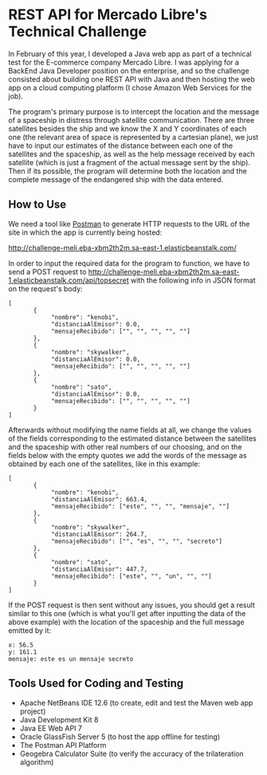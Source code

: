 # REST API for Mercado Libre's Technical Challenge

In February of this year, I developed a Java web app as part of a technical test for the E-commerce company Mercado Libre. I was applying for a BackEnd Java Developer position on the enterprise, and so the challenge consisted about building one REST API with Java and then hosting the web app on a cloud computing platform (I chose Amazon Web Services for the job). 

The program's primary purpose is to intercept the location and the message of a spaceship in distress through satellite communication. There are three satellites besides the ship and we know the X and Y coordinates of each one (the relevant area of space is represented by a cartesian plane), we just have to input our estimates of the distance between each one of the satellites and the spaceship, as well as the help message received by each satellite (which is just a fragment of the actual message sent by the ship). Then if its possible, the program will determine both the location and the complete message of the endangered ship with the data entered.

## How to Use

We need a tool like [Postman](https://www.postman.com/) to generate HTTP requests to the URL of the site in which the app is currently being hosted:

http://challenge-meli.eba-xbm2th2m.sa-east-1.elasticbeanstalk.com/

In order to input the required data for the program to function, we have to send a POST request to http://challenge-meli.eba-xbm2th2m.sa-east-1.elasticbeanstalk.com/api/topsecret with the following info in JSON format on the request's body:


```
[
       {
            "nombre": "kenobi",
            "distanciaAlEmisor": 0.0,
            "mensajeRecibido": ["", "", "", "", ""]
       },
       {
            "nombre": "skywalker",
            "distanciaAlEmisor": 0.0,
            "mensajeRecibido": ["", "", "", "", ""]
       },
       {
            "nombre": "sato",
            "distanciaAlEmisor": 0.0,
            "mensajeRecibido": ["", "", "", "", ""]
       }
]
```

Afterwards without modifying the name fields at all, we change the values of the fields corresponding to the estimated distance between the satellites and the spaceship with other real numbers of our choosing, and on the fields below with the empty quotes we add the words of the message as obtained by each one of the satellites, like in this example:

```
[
       {
            "nombre": "kenobi",
            "distanciaAlEmisor": 663.4,
            "mensajeRecibido": ["este", "", "", "mensaje", ""]
       },
       {
            "nombre": "skywalker",
            "distanciaAlEmisor": 264.7,
            "mensajeRecibido": ["", "es", "", "", "secreto"]
       },
       {
            "nombre": "sato",
            "distanciaAlEmisor": 447.7,
            "mensajeRecibido": ["este", "", "un", "", ""]
       }
]
```

If the POST request is then sent without any issues, you should get a result similar to this one (which is what you'll get after inputting the data of the above example) with the location of the spaceship and the full message emitted by it:

```
x: 56.5
y: 161.1
mensaje: este es un mensaje secreto 
```

## Tools Used for Coding and Testing

- Apache NetBeans IDE 12.6 (to create, edit and test the Maven web app project)
- Java Development Kit 8
- Java EE Web API 7
- Oracle GlassFish Server 5 (to host the app offline for testing)
- The Postman API Platform
- Geogebra Calculator Suite (to verify the accuracy of the trilateration algorithm)
